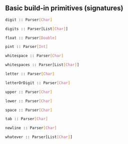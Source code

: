 ## Basic build-in primitives (signatures)

```sh
digit :: Parser[Char]
```

```sh
digits :: Parser[List[Char]]
```

```sh
float :: Parser[Double]
```

```sh
pint :: Parser[Int]
```

```sh
whitespace :: Parser[Char]
```

```sh
whitespaces :: Parser[List[Char]]
```

```sh
letter :: Parser[Char]
```

```sh
letterOrDigit :: Parser[Char]
```

```sh
upper :: Parser[Char]
```

```sh
lower :: Parser[Char]
```

```sh
space :: Parser[Char]
```

```sh
tab :: Parser[Char]
```

```sh
newline :: Parser[Char]
```

```sh
whatever :: Parser[List[Char]]
```